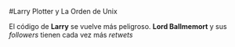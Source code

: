 #Larry Plotter y La Orden de Unix

El código de **Larry** se vuelve más peligroso.
**Lord Ballmemort** y sus *followers* tienen cada vez más *retwets*
